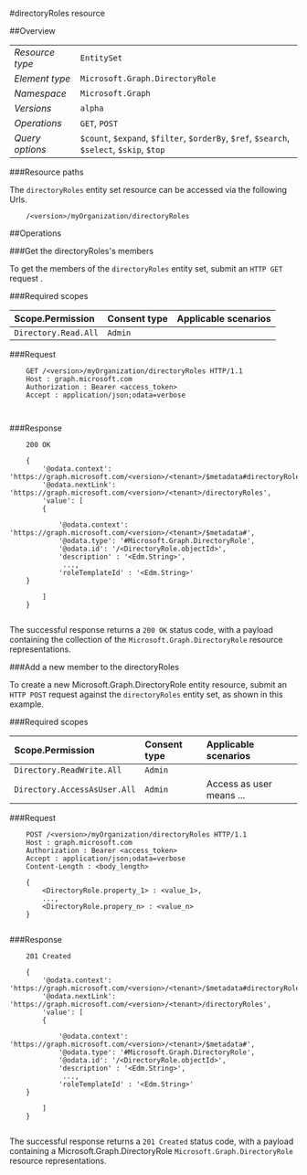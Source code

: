 #directoryRoles resource

 



##Overview

|  |  | 
| :-- | :-- | 
| _Resource type_ | `EntitySet` | 
| _Element type_ | `Microsoft.Graph.DirectoryRole` | 
| _Namespace_ | `Microsoft.Graph` | 
| _Versions_ | `alpha` | 
| _Operations_ | `GET`, `POST` | 
| _Query options_ | `$count`, `$expand`, `$filter`, `$orderBy`, `$ref`, `$search`, `$select`, `$skip`, `$top` | 


###Resource paths

The `directoryRoles` entity set resource can be accessed via the following Urls. 

```
	/<version>/myOrganization/directoryRoles
```





##Operations

###Get the directoryRoles's members

To get the members of the `directoryRoles` entity set, submit an `HTTP GET` request .  

###Required scopes

| Scope.Permission | Consent type | Applicable scenarios | 
| :-- | :-- | :-- | 
| `Directory.Read.All` | `Admin` |  | 
###Request

```
	GET /<version>/myOrganization/directoryRoles HTTP/1.1
	Host : graph.microsoft.com
	Authorization : Bearer <access_token>
	Accept : application/json;odata=verbose
	
	
```

###Response

```
	200 OK
	
	{
		'@odata.context': 'https://graph.microsoft.com/<version>/<tenant>/$metadata#directoryRoles',
		'@odata.nextLink': 'https://graph.microsoft.com/<version>/<tenant>/directoryRoles',
		'value': [ 
		{
	
			'@odata.context': 'https://graph.microsoft.com/<version>/<tenant>/$metadata#',
			'@odata.type': '#Microsoft.Graph.DirectoryRole',
			'@odata.id': '/<DirectoryRole.objectId>',
			'description' : '<Edm.String>',
			 ...,
			'roleTemplateId' : '<Edm.String>'
	}
	
		]
	}
	
```

The successful response returns a `200 OK` status code, with a payload containing the collection of the `Microsoft.Graph.DirectoryRole` resource representations. 

###Add a new member to the directoryRoles

To create a new Microsoft.Graph.DirectoryRole entity resource, submit an `HTTP POST` request against the `directoryRoles` entity set, as shown in this example. 

###Required scopes

| Scope.Permission | Consent type | Applicable scenarios | 
| :-- | :-- | :-- | 
| `Directory.ReadWrite.All` | `Admin` |  | 
| `Directory.AccessAsUser.All` | `Admin` | Access as user means ... | 
###Request

```
	POST /<version>/myOrganization/directoryRoles HTTP/1.1
	Host : graph.microsoft.com
	Authorization : Bearer <access_token>
	Accept : application/json;odata=verbose
	Content-Length : <body_length>
	
	{
		<DirectoryRole.property_1> : <value_1>,
		...,
		<DirectoryRole.propery_n> : <value_n>
	}
	
```

###Response

```
	201 Created
	
	{
		'@odata.context': 'https://graph.microsoft.com/<version>/<tenant>/$metadata#directoryRoles',
		'@odata.nextLink': 'https://graph.microsoft.com/<version>/<tenant>/directoryRoles',
		'value': [ 
		{
	
			'@odata.context': 'https://graph.microsoft.com/<version>/<tenant>/$metadata#',
			'@odata.type': '#Microsoft.Graph.DirectoryRole',
			'@odata.id': '/<DirectoryRole.objectId>',
			'description' : '<Edm.String>',
			 ...,
			'roleTemplateId' : '<Edm.String>'
	}
	
		]
	}
	
```

The successful response returns a `201 Created` status code, with a payload containing a Microsoft.Graph.DirectoryRole `Microsoft.Graph.DirectoryRole` resource representations. 



